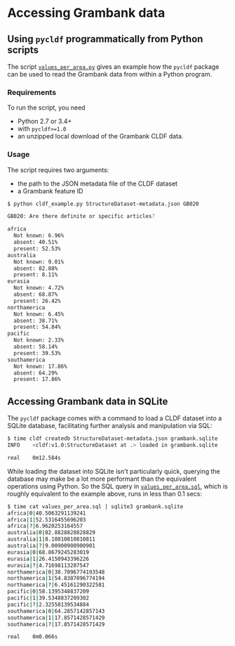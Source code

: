
# Accessing Grambank data


## Using `pycldf` programmatically from Python scripts

The script [`values_per_area.py`](values_per_area.py) gives an example how the `pycldf` package
can be used to read the Grambank data from within a Python program.


### Requirements

To run the script, you need 
- Python 2.7 or 3.4+
- with `pycldf>=1.0`
- an unzipped local download of the Grambank CLDF data.


### Usage

The script requires two arguments:
- the path to the JSON metadata file of the CLDF dataset
- a Grambank feature ID

```bash
$ python cldf_example.py StructureDataset-metadata.json GB020

GB020: Are there definite or specific articles?

africa
  Not known: 6.96%
  absent: 40.51%
  present: 52.53%
australia
  Not known: 9.01%
  absent: 82.88%
  present: 8.11%
eurasia
  Not known: 4.72%
  absent: 68.87%
  present: 26.42%
northamerica
  Not known: 6.45%
  absent: 38.71%
  present: 54.84%
pacific
  Not known: 2.33%
  absent: 58.14%
  present: 39.53%
southamerica
  Not known: 17.86%
  absent: 64.29%
  present: 17.86%
```


## Accessing Grambank data in SQLite

The `pycldf` package comes with a command to load a CLDF dataset into a SQLite database,
facilitating further analysis and manipulation via SQL:

```bash
$ time cldf createdb StructureDataset-metadata.json grambank.sqlite
INFO    <cldf:v1.0:StructureDataset at .> loaded in grambank.sqlite

real	0m12.584s
```

While loading the dataset into SQLite isn't particularly quick, querying the database may make
be a lot more performant than the equivalent operations using Python. So the SQL query in 
[`values_per_area.sql`](values_per_area.sql), which is roughly equivalent to the example above, runs in
less than 0.1 secs:
```bash
$ time cat values_per_area.sql | sqlite3 grambank.sqlite 
africa|0|40.5063291139241
africa|1|52.5316455696203
africa|?|6.9620253164557
australia|0|82.8828828828829
australia|1|8.10810810810811
australia|?|9.00900900900901
eurasia|0|68.8679245283019
eurasia|1|26.4150943396226
eurasia|?|4.71698113207547
northamerica|0|38.7096774193548
northamerica|1|54.8387096774194
northamerica|?|6.45161290322581
pacific|0|58.1395348837209
pacific|1|39.5348837209302
pacific|?|2.32558139534884
southamerica|0|64.2857142857143
southamerica|1|17.8571428571429
southamerica|?|17.8571428571429

real	0m0.066s
```

